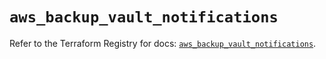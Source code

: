 # `aws_backup_vault_notifications`

Refer to the Terraform Registry for docs: [`aws_backup_vault_notifications`](https://registry.terraform.io/providers/hashicorp/aws/5.32.0/docs/resources/backup_vault_notifications).
